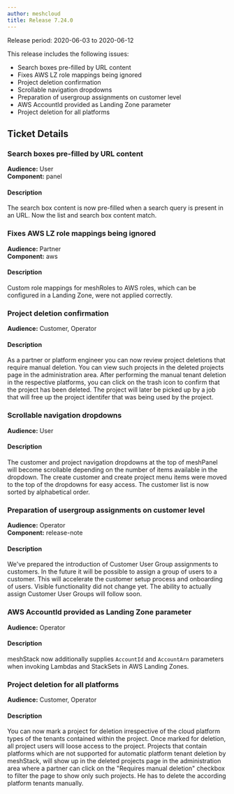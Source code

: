 ```yaml
---
author: meshcloud
title: Release 7.24.0
---
```


Release period: 2020-06-03 to 2020-06-12

This release includes the following issues:
* Search boxes pre-filled by URL content
* Fixes AWS LZ role mappings being ignored
* Project deletion confirmation
* Scrollable navigation dropdowns
* Preparation of usergroup assignments on customer level
* AWS AccountId provided as Landing Zone parameter
* Project deletion for all platforms
<!--truncate-->

## Ticket Details
### Search boxes pre-filled by URL content
**Audience:** User<br>**Component:** panel


#### Description
The search box content is now pre-filled when a search query is present in an URL. Now the list and search box content match.

### Fixes AWS LZ role mappings being ignored
**Audience:** Partner<br>**Component:** aws


#### Description
Custom role mappings for meshRoles to AWS roles, which can be configured in a Landing Zone, were not applied correctly.

### Project deletion confirmation
**Audience:** Customer, Operator<br>

#### Description
As a partner or platform engineer you can now review project deletions that require manual deletion.
You can view such projects in the deleted projects page in the administration area.
After performing the manual tenant deletion in the respective platforms, you can click on the trash icon to confirm that the project has been deleted.
The project will later be picked up by a job that will free up the project identifer that was being used by the project.

### Scrollable navigation dropdowns
**Audience:** User<br>

#### Description
The customer and project navigation dropdowns at the top of meshPanel will become scrollable depending on the
number of items available in the dropdown. The create customer and create project menu items were moved to the
top of the dropdowns for easy access. The customer list is now sorted by alphabetical order.

### Preparation of usergroup assignments on customer level
**Audience:** Operator<br>**Component:** release-note


#### Description
We've prepared the introduction of Customer User Group assignments to customers. In the future it will be possible to assign a group of users to a customer. This will accelerate the customer setup process and onboarding of users. Visible functionality did not change yet. The ability to actually assign Customer User Groups will follow soon.

### AWS AccountId provided as Landing Zone parameter
**Audience:** Operator<br>

#### Description
meshStack now additionally supplies `AccountId` and `AccountArn` parameters
when invoking Lambdas and StackSets in AWS Landing Zones.

### Project deletion for all platforms
**Audience:** Customer, Operator<br>

#### Description
You can now mark a project for deletion irrespective of the cloud platform types of the tenants
contained within the project. Once marked for deletion, all project users will loose access to the project.
Projects that contain platforms which are not supported for automatic platform tenant deletion by meshStack, will show up in the deleted projects page
in the administration area where a partner can click on the "Requires manual deletion" checkbox to filter the page
to show only such projects. He has to delete the according platform tenants manually.

